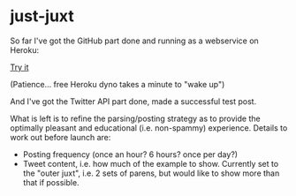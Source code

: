 # just-juxt

So far I've got the GitHub part done and running as a webservice on Heroku:

[Try it](https://just-juxt.herokuapp.com/)

(Patience... free Heroku dyno takes a minute to "wake up")

And I've got the Twitter API part done, made a successful test post.

What is left is to refine the parsing/posting strategy as to provide the optimally pleasant and educational (i.e. non-spammy) experience. Details to work out before launch are:

* Posting frequency (once an hour? 6 hours? once per day?)
* Tweet content, i.e. how much of the example to show. Currently set to the "outer juxt", i.e. 2 sets of parens, but would like to show more than that if possible.
